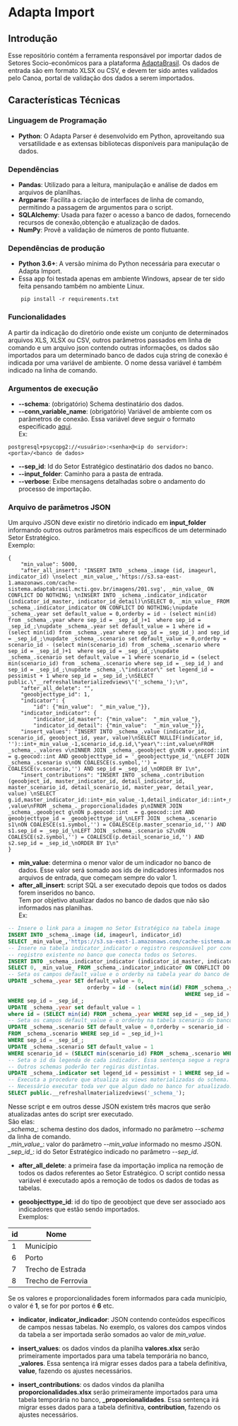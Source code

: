 # Adapta Import

## Introdução

Esse repositório contém a ferramenta responsável por importar dados de Setores Socio-econômicos para a plataforma [AdaptaBrasil](https://sistema.adaptabrasil.mcti.gov.br/).
Os dados de entrada são em formato XLSX ou CSV, e devem ter sido antes validados pelo Canoa, portal de validação dos dados a serem importados.

## Características Técnicas

### Linguagem de Programação
- **Python**: O Adapta Parser é desenvolvido em Python, aproveitando sua versatilidade e as extensas bibliotecas disponíveis para manipulação de dados.

### Dependências
- **Pandas**: Utilizado para a leitura, manipulação e análise de dados em arquivos de planilhas.
- **Argparse**: Facilita a criação de interfaces de linha de comando, permitindo a passagem de argumentos para o script.
- **SQLAlchemy**: Usada para fazer o acesso a banco de dados, fornecendo recursos de conexão,obtenção e atualização de dados.
- **NumPy**: Provê a validação de números de ponto flutuante.

### Dependências de produção
- **Python 3.6+**: A versão mínima do Python necessária para executar o Adapta Import.
- Essa app foi testada apenas em ambiente Windows, apsear de ter sido feita pensando também no ambiente Linux.

```shell
    pip install -r requirements.txt
```

### Funcionalidades
A partir da indicação do diretório onde existe um conjunto de determinados arquivos XLS, XLSX ou CSV, 
outros parâmetros passados em linha de comando e um arquivo json contendo outras informações, os dados são importados 
para um determinado banco de dados cuja string de conexão é indicada por uma variável de ambiente. 
O nome dessa variável é também indicado na linha de comando.

### Argumentos de execução
- **--schema**: (obrigatório) Schema destinatário dos dados.
- **--conn_variable_name**: (obrigatório) Variável de ambiente com os parâmetros de conexão. Essa variável deve
seguir o formato especificado [aqui](https://www.geeksforgeeks.org/connecting-postgresql-with-sqlalchemy-in-python/).  
Ex:  
```
postgresql+psycopg2://<usuário>:<senha>@<ip do servidor>:<porta>/<banco de dados>
```

- **--sep_id**: Id do Setor Estratégico destinatário dos dados no banco.
- **--input_folder**: Caminho para a pasta de entrada. 
- **--verbose**: Exibe mensagens detalhadas sobre o andamento do processo de importação.

### Arquivo de parâmetros JSON
Um arquivo JSON deve existir no diretório indicado em **input_folder** informando outros outros parâmetros 
mais específicos de um determinado Setor Estratégico.  
Exemplo:  
```JSONAsPearl
{
	"min_value": 5000,
	"after_all_insert": "INSERT INTO _schema_.image (id, imageurl, indicator_id) \nselect _min_value_,'https://s3.sa-east-1.amazonaws.com/cache-sistema.adaptabrasil.mcti.gov.br/imagens/201.svg', _min_value_ ON CONFLICT DO NOTHING; \nINSERT INTO _schema_.indicator_indicator (indicator_id_master, indicator_id_detail)\nSELECT 0, _min_value_ FROM _schema_.indicator_indicator ON CONFLICT DO NOTHING;\nupdate _schema_.year set default_value = 0,orderby = id - (select min(id) from _schema_.year where sep_id = _sep_id_)+1  where sep_id = _sep_id_;\nupdate _schema_.year set default_value = 1 where id = (select min(id) from _schema_.year where sep_id = _sep_id_) and sep_id = _sep_id_;\nupdate _schema_.scenario set default_value = 0,orderby = scenario_id - (select min(scenario_id) from _schema_.scenario where sep_id = _sep_id_)+1  where sep_id = _sep_id_;\nupdate _schema_.scenario set default_value = 1 where scenario_id = (select min(scenario_id) from _schema_.scenario where sep_id = _sep_id_) and sep_id = _sep_id_;\nupdate _schema_.\"indicator\" set legend_id = pessimist + 1 where sep_id = _sep_id_;\nSELECT public.\"__refreshallmaterializedviews\"('_schema_');\n",
	"after_all_delete": "",
	"geoobjecttype_id": 1,
	"indicator": {
		"id": {"min_value":  "_min_value_"}},
	"indicator_indicator": {
		"indicator_id_master": {"min_value":  "_min_value_"},
		"indicator_id_detail": {"min_value":  "_min_value_"}},
	"insert_values": "INSERT INTO _schema_.value (indicator_id, scenario_id, geoobject_id, year, value)\nSELECT NULLIF(indicator_id, '')::int+_min_value_-1,scenario_id,g.id,\"year\"::int,value\nFROM _schema_._valores v\nINNER JOIN _schema_.geoobject g\nON v.geocod::int  = g.geocod::int AND geoobjecttype_id = '_geoobjecttype_id_'\nLEFT JOIN _schema_.scenario s\nON COALESCE(s.symbol,'') = COALESCE(v.scenario,'') AND sep_id = _sep_id_\nORDER BY 1\n",
	"insert_contributions": "INSERT INTO _schema_.contribution (geoobject_id, master_indicator_id, detail_indicator_id, master_scenario_id, detail_scenario_id, master_year, detail_year, value) \nSELECT g.id,master_indicator_id::int+_min_value_-1,detail_indicator_id::int+_min_value_-1,s1.scenario_id,s2.scenario_id,master_year::int,detail_year::int ,value\nFROM _schema_._proporcionalidades p\nINNER JOIN _schema_.geoobject g\nON p.geocod::int  = g.geocod::int AND geoobjecttype_id = _geoobjecttype_id_\nLEFT JOIN _schema_.scenario s1\nON COALESCE(s1.symbol,'') = COALESCE(p.master_scenario_id,'') AND s1.sep_id = _sep_id_\nLEFT JOIN _schema_.scenario s2\nON COALESCE(s2.symbol,'') = COALESCE(p.detail_scenario_id,'') AND s2.sep_id = _sep_id_\nORDER BY 1\n"
}
```

- **min_value**: determina o menor valor de um indicador no banco de dados. Esse valor será somado aos ids
de indicadores informados nos arquivos de entrada, que começam sempre do valor 1.
- **after_all_insert**: script SQL a ser executado depois que todos os dados forem inseridos no banco.  
Tem por objetivo atualizar dados no banco de dados que não são informados nas planilhas.   
Ex:
```sql
-- Insere o link para a imagem no Setor Estratégico na tabela image
INSERT INTO _schema_.image (id, imageurl, indicator_id)   
SELECT _min_value_,'https://s3.sa-east-1.amazonaws.com/cache-sistema.adaptabrasil.mcti.gov.br/imagens/201.svg', _min_value_ ON CONFLICT DO NOTHING;
-- Insere na tabela indicator_indicator o registro responsável por conectar o indicador de nível 1 com o
-- registro existente no banco que conecta todos os Setores.
INSERT INTO _schema_.indicator_indicator (indicator_id_master, indicator_id_detail)  
SELECT 0, _min_value_ FROM _schema_.indicator_indicator ON CONFLICT DO NOTHING;
-- Seta os campos default_value e o orderby na tabela year do banco de dados 
UPDATE _schema_.year SET default_value = 0,
                         orderby = id - (select min(id) FROM _schema_.year 
                                                        WHERE sep_id = _sep_id_)+1  
WHERE sep_id = _sep_id_;
UPDATE _schema_.year set default_value = 1 
where id = (SELECT min(id) FROM _schema_.year WHERE sep_id = _sep_id_) AND sep_id = _sep_id_;  
-- Seta os campos default_value e o orderby na tabela scenario do banco de dados 
UPDATE _schema_.scenario SET default_value = 0,orderby = scenario_id - (SELECT min(scenario_id) 
FROM _schema_.scenario WHERE sep_id = _sep_id_)+1 
WHERE sep_id = _sep_id_;  
UPDATE _schema_.scenario SET default_value = 1 
WHERE scenario_id = (SELECT min(scenario_id) FROM _schema_.scenario WHERE sep_id = _sep_id_) AND sep_id = _sep_id_; 
-- Seta o id da legenda de cada indicador. Essa sentença segue a regra usada até hoje no schema adaptabrasil. 
-- Outros schemas poderão ter regiras distintas.
UPDATE _schema_.indicator set legend_id = pessimist + 1 WHERE sep_id = _sep_id_;
-- Executa a procedure que atualiza as views materializadas do schema. 
-- Necessário executar toda ver que algun dado no banco for atualizado.
SELECT public.__refreshallmaterializedviews('_schema_');
```
Nesse script e em outros desse JSON existem três macros que serão atualizadas antes do script srer executado.  
São elas:  
_\_schema__: schema destino dos dados, informado no parâmetro *--schema* da linha de comando.  
_\_min_value__: valor do parâmetro *--min_value* informado no mesmo JSON.  
_\_sep_id__: id do Setor Estratégico indicado no parâmetro *--sep_id*.

- **after_all_delete**: a primeira fase da importação implica na remoção de todos os dados referentes ao 
Setor Estratégico. O script contido nessa variável é executado após a remoção de todos os dados de todas as tabelas.

- **geoobjecttype_id**: id do tipo de geoobject que deve ser associado aos indicadores que estão sendo importados.  
Exemplos:

| id  | Nome               |
|-----|--------------------|
| 1   | Município          |
| 6   | Porto              |
| 7   | Trecho de Estrada  |
| 8   | Trecho de Ferrovia |

Se os valores e proporcionalidades forem informados para cada município, o valor é **1**, se for por portos é **6** etc.

- **indicator**, **indicator_indicador**: JSON contendo conteúdos específicos de campos nessas tabelas. 
No exemplo, os valores dos campos vindos da tabela a ser importada serão somados ao valor de *min_value*.

- **insert_values**: os dados vindos da planilha **valores.xlsx** serão primeiramente importados para uma tabela
temporária no banco, **_valores**. Essa sentença irá migrar esses dados para a tabela definitiva, **value**, 
fazendo os ajustes necessários.

- **insert_contributions**: os dados vindos da planilha **proporcionalidades.xlsx** serão primeiramente importados para uma tabela
temporária no banco, **_proporcionalidades**. Essa sentença irá migrar esses dados para a tabela definitiva, **contribution**, 
fazendo os ajustes necessários.


